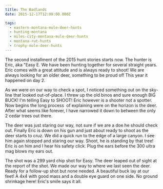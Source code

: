 ```yaml
---
title: The Badlands
date: 2015-12-17T12:00:00.000Z

tags:
  - eastern-montana-mule-deer-hunts
  - hunting-montana
  - miles-city-montana-mule-deer-hunts
  - montana-rut-hunts
  - trophy-mule-deer-hunts
---
```


The second installment of the 2015 hunt stories starts now. The hunter is Eric, aka "Easy E. We have been hunting together for several straight years. Eric comes with a great attitude and is always ready to shoot! We are always looking for an older deer, something to be proud of! This year it happened on day 2.

As we were on our way to check a spot, I noticed something out on the sky-line that looked out-of-place. I threw up the old binos and sure enough BIG BUCK! I'm telling Easy to SHOOT! Eric however is a shooter not a spotter. Now begins the long process  of explaining were on the horizon is the deer. After what seems like forever, I have narrowed it down to between the only 2 cedar trees out there.

The deer was just staring our way, not sure if we are a doe he should check out. Finally Eric is down on his gun and just about ready to shoot as the deer starts to cruz. We did a quick run to the edge of a large canyon. I see him again stopped and staring our way. Shoot, he is standing by that tree! Eric is on him and I hear his safety click. Plug the ears before the 300 ultra mag blows my ears out.

The shot was a 299 yard chip shot for Easy. The deer leaped out of sight at the report of the shot. We made our way to where we last seen the deer. Ready for a follow-up shot but none needed. A beautiful buck lay at our feet! A 4x4 with good mass and a double eye guard on one side. No ground shrinkage here! Eric's smile says it all.
